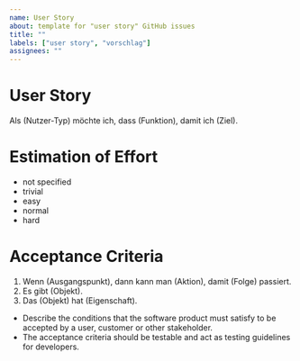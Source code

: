 ```yaml
---
name: User Story
about: template for "user story" GitHub issues
title: ""
labels: ["user story", "vorschlag"]
assignees: ""
---
```


# User Story

Als (Nutzer-Typ) möchte ich, dass (Funktion), damit ich (Ziel).

# Estimation of Effort

- not specified
- trivial
- easy
- normal
- hard

# Acceptance Criteria

1. Wenn (Ausgangspunkt), dann kann man (Aktion), damit (Folge) passiert.
2. Es gibt (Objekt).
3. Das (Objekt) hat (Eigenschaft).

- Describe the conditions that the software product must satisfy to be accepted by a user, customer or other stakeholder.
- The acceptance criteria should be testable and act as testing guidelines for developers.
